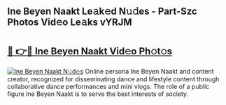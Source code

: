 ## Ine Beyen Naakt Le𝚊k𝚎d N𝚞𝚍es - Part-Szc Photos Vid𝚎o Le𝚊ks vYRJM

# <h2><a href="http://fb7o2mk.evod.top/?m=Ine+Beyen+Naakt">🔗 👉🔴 Ine Beyen Naakt Vid𝚎o Ph𝚘t𝚘s</a></h2>

[![Ine Beyen Naakt N𝚞d𝚎s](https://i.imgur.com/8V9OHl7.gif)](http://fb7o2mk.evod.top/?m=Ine+Beyen+Naakt)
Online persona Ine Beyen Naakt and content creator, recognized for disseminating dance and lifestyle content through collaborative dance performances and mini vlogs. The role of a public figure Ine Beyen Naakt is to serve the best interests of society. 

